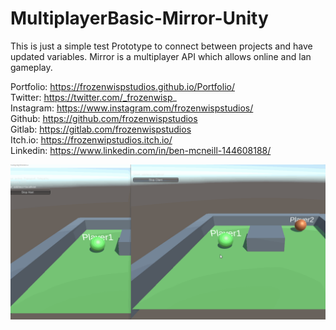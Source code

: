 # MultiplayerBasic-Mirror-Unity
This is just a simple test Prototype to connect between projects and have updated variables.
Mirror is a multiplayer API which allows online and lan gameplay.

Portfolio: https://frozenwispstudios.github.io/Portfolio/  
Twitter: https://twitter.com/_frozenwisp_  
Instagram: https://www.instagram.com/frozenwispstudios/  
Github: https://github.com/frozenwispstudios  
Gitlab: https://gitlab.com/frozenwispstudios  
Itch.io: https://frozenwipstudios.itch.io/  
Linkedin: https://www.linkedin.com/in/ben-mcneill-144608188/  

![](PhotonGif.gif)

